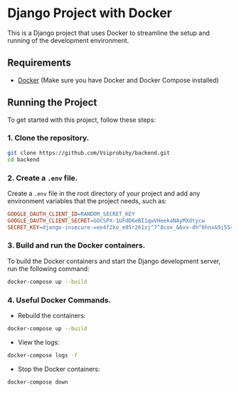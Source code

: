 # Django Project with Docker

This is a Django project that uses Docker to streamline the setup and running of the development environment.

## Requirements

- [Docker](https://docs.docker.com/get-docker/) (Make sure you have Docker and Docker Compose installed)

## Running the Project

To get started with this project, follow these steps:

### 1. Clone the repository.

```bash
git clone https://github.com/Vsiprobihy/backend.git
cd backend
```
### 2. Create a `.env` file.
Create a `.env` file in the root directory of your project and add any environment variables that the project needs, such as:
```makefile
GOOGLE_OAUTH_CLIENT_ID=RANDOM_SECRET_KEY
GOOGLE_OAUTH_CLIENT_SECRET=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
SECRET_KEY=django-insecure-=eo4f2ko_e85r261zj^7^8cox_&6vv-dh^6hnx&9i55=59z+zt
```
### 3. Build and run the Docker containers.
To build the Docker containers and start the Django development server, run the following command:
```bash
docker-compose up --build
```
### 4. Useful Docker Commands.
- Rebuild the containers:
```bash
docker-compose up --build
```
- View the logs:
```bash
docker-compose logs -f
```
- Stop the Docker containers:
```bash
docker-compose down
```
